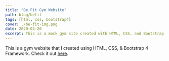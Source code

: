 ```yaml
---
title: "Be Fit Gym Website"
path: blog/befit
tags: [html, css, bootstrap4]
cover: ./be-fit-img.png
date: 2020-02-20
excerpt: This is a mock gym site created with HTML, CSS, and Bootstrap 4 Framework.
---
```


This is a gym website that I created using HTML, CSS, & Bootstrap 4 Framework. Check it out [here](https://antonio98s.github.io/befit.github.io/).
